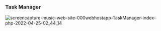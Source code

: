### Task Manager


![screencapture-music-web-site-000webhostapp-TaskManager-index-php-2022-04-25-02_44_14](https://user-images.githubusercontent.com/82975802/164998925-55b91813-f6f7-4394-bc72-a97eadfd4d08.png)
